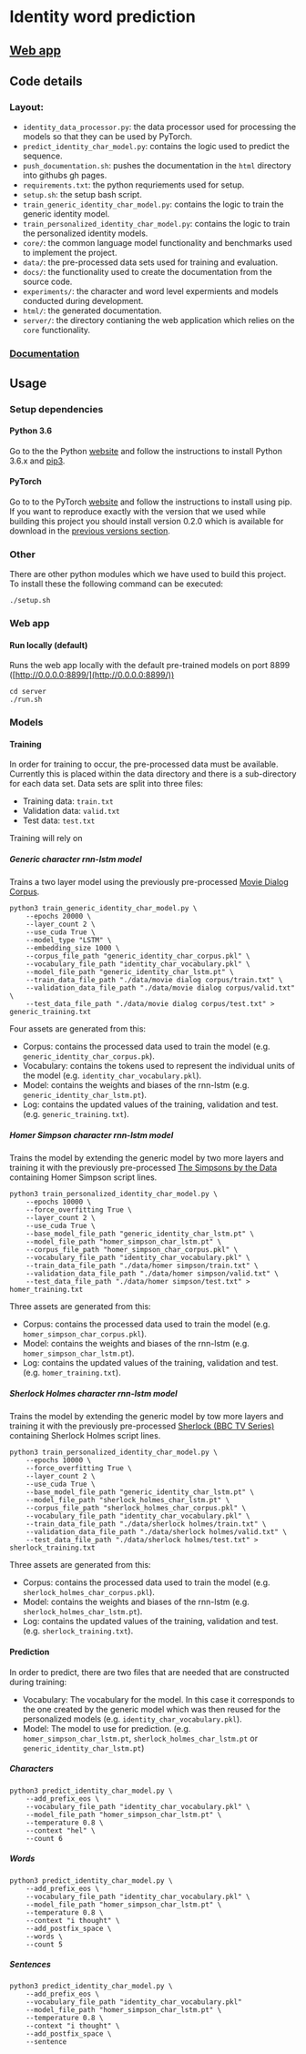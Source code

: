 # Identity word prediction

## [Web app](http://ec2-54-153-24-152.us-west-1.compute.amazonaws.com:8899/)
## Code details
### Layout:
* `identity_data_processor.py`: the data processor used for processing the models so that they can be used by PyTorch.
*  `predict_identity_char_model.py`: contains the logic used to predict the sequence.
*  `push_documentation.sh`: pushes the documentation in the `html` directory into githubs gh pages.
*  `requirements.txt`: the python requriements used for setup.
*  `setup.sh`: the setup bash script.
*  `train_generic_identity_char_model.py`: contains the logic to train the generic identity model.
*  `train_personalized_identity_char_model.py`: contains the logic to train the personalized identity models.
*  `core/`: the common language model functionality and benchmarks used to implement the project.
*  `data/`: the pre-processed data sets used for training and evaluation.
*  `docs/`: the functionality used to create the documentation from the source code.
*  `experiments/`: the character and word level expermients and models conducted during development.
*  `html/`: the generated documentation.
*  `server/`: the directory contianing the web application which relies on the `core`  functionality.

### [Documentation](https://langholz.github.io/identity-word-prediction/)

## Usage
### Setup dependencies
#### Python 3.6
Go to the the Python [website](https://www.python.org/) and follow the instructions to install Python 3.6.x and [pip3](https://docs.python.org/3/installing/index.html).

#### PyTorch
Go to to the PyTorch [website](http://pytorch.org/) and follow the instructions to install using pip. If you want to reproduce exactly with the version that we used while building this project you should install version 0.2.0 which is available for download in the  [previous versions section](http://pytorch.org/previous-versions/).

### Other
There are other python modules which we have used to build this project. To install these the following command can be executed:
```
./setup.sh
```

### Web app
#### Run locally (default)
Runs the web app locally with the default pre-trained models on port 8899 ([http://0.0.0.0:8899/](http://0.0.0.0:8899/))
```
cd server
./run.sh
```

### Models
#### Training
In order for training to occur, the pre-processed data must be available. Currently this is placed within the data directory and there is a sub-directory for each data set. Data sets are split into three files:
*  Training data: `train.txt`
*  Validation data: `valid.txt`
*  Test data: `test.txt`

Training will rely on

##### Generic character rnn-lstm model
Trains a two layer model using the previously pre-processed [Movie Dialog Corpus](https://www.kaggle.com/Cornell-University/movie-dialog-corpus).
```
python3 train_generic_identity_char_model.py \
    --epochs 20000 \
    --layer_count 2 \
    --use_cuda True \
    --model_type "LSTM" \
    --embedding_size 1000 \
    --corpus_file_path "generic_identity_char_corpus.pkl" \
    --vocabulary_file_path "identity_char_vocabulary.pkl" \
    --model_file_path "generic_identity_char_lstm.pt" \
    --train_data_file_path "./data/movie dialog corpus/train.txt" \
    --validation_data_file_path "./data/movie dialog corpus/valid.txt" \
    --test_data_file_path "./data/movie dialog corpus/test.txt" > generic_training.txt
```
Four assets are generated from this:
*  Corpus: contains the processed data used to train the model (e.g. `generic_identity_char_corpus.pk`).
*  Vocabulary: contains the tokens used to represent the individual units of the model (e.g. `identity_char_vocabulary.pkl`).
*  Model: contains the weights and biases of the rnn-lstm (e.g. `generic_identity_char_lstm.pt`).
*  Log: contains the updated values of the training, validation and test. (e.g. `generic_training.txt`).

##### Homer Simpson character rnn-lstm model
Trains the model by extending the generic model by two more layers and training it with the previously pre-processed [The Simpsons by the Data](https://www.kaggle.com/wcukierski/the-simpsons-by-the-data) containing Homer Simpson script lines.
```
python3 train_personalized_identity_char_model.py \
    --epochs 10000 \
    --force_overfitting True \
    --layer_count 2 \
    --use_cuda True \
    --base_model_file_path "generic_identity_char_lstm.pt" \
    --model_file_path "homer_simpson_char_lstm.pt" \
    --corpus_file_path "homer_simpson_char_corpus.pkl" \
    --vocabulary_file_path "identity_char_vocabulary.pkl" \
    --train_data_file_path "./data/homer simpson/train.txt" \
    --validation_data_file_path "./data/homer simpson/valid.txt" \
    --test_data_file_path "./data/homer simpson/test.txt" > homer_training.txt
```
Three assets are generated from this:
*  Corpus: contains the processed data used to train the model (e.g. `homer_simpson_char_corpus.pkl`).
*  Model: contains the weights and biases of the rnn-lstm (e.g. `homer_simpson_char_lstm.pt`).
*  Log: contains the updated values of the training, validation and test. (e.g. `homer_training.txt`).

##### Sherlock Holmes character rnn-lstm model
Trains the model by extending the generic model by tow more layers and training it with the previously pre-processed [Sherlock (BBC TV Series)](https://arianedevere.dreamwidth.org/56441.html) containing Sherlock Holmes script lines.
```
python3 train_personalized_identity_char_model.py \
    --epochs 10000 \
    --force_overfitting True \
    --layer_count 2 \
    --use_cuda True \
    --base_model_file_path "generic_identity_char_lstm.pt" \
    --model_file_path "sherlock_holmes_char_lstm.pt" \
    --corpus_file_path "sherlock_holmes_char_corpus.pkl" \
    --vocabulary_file_path "identity_char_vocabulary.pkl" \
    --train_data_file_path "./data/sherlock holmes/train.txt" \
    --validation_data_file_path "./data/sherlock holmes/valid.txt" \
    --test_data_file_path "./data/sherlock holmes/test.txt" > sherlock_training.txt
```
Three assets are generated from this:
*  Corpus: contains the processed data used to train the model (e.g. `sherlock_holmes_char_corpus.pkl`).
*  Model: contains the weights and biases of the rnn-lstm (e.g. `sherlock_holmes_char_lstm.pt`).
*  Log: contains the updated values of the training, validation and test. (e.g. `sherlock_training.txt`).

#### Prediction
In order to predict, there are two files that are needed that are constructed during training:
*  Vocabulary: The vocabulary for the model. In this case it corresponds to the one created by the generic model which was then reused for the personalized models (e.g. `identity_char_vocabulary.pkl`).
*  Model: The model to use for prediction. (e.g. `homer_simpson_char_lstm.pt`, `sherlock_holmes_char_lstm.pt` or `generic_identity_char_lstm.pt`)

##### Characters
```
python3 predict_identity_char_model.py \
    --add_prefix_eos \
    --vocabulary_file_path "identity_char_vocabulary.pkl" \
    --model_file_path "homer_simpson_char_lstm.pt" \
    --temperature 0.8 \
    --context "hel" \
    --count 6
```
##### Words
```
python3 predict_identity_char_model.py \
    --add_prefix_eos \
    --vocabulary_file_path "identity_char_vocabulary.pkl" \
    --model_file_path "homer_simpson_char_lstm.pt" \
    --temperature 0.8 \
    --context "i thought" \
    --add_postfix_space \
    --words \
    --count 5
```

##### Sentences
```
python3 predict_identity_char_model.py \
    --add_prefix_eos \
    --vocabulary_file_path "identity_char_vocabulary.pkl"
    --model_file_path "homer_simpson_char_lstm.pt" \
    --temperature 0.8 \
    --context "i thought" \
    --add_postfix_space \
    --sentence
```
